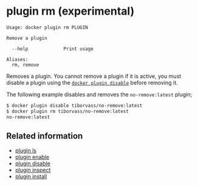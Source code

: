 <!--[metadata]>
+++
title = "plugin rm"
description = "the plugin rm command description and usage"
keywords = ["plugin, rm"]
[menu.main]
parent = "smn_cli"
advisory = "experimental"
+++
<![end-metadata]-->

# plugin rm (experimental)

    Usage: docker plugin rm PLUGIN

    Remove a plugin

      --help             Print usage

    Aliases:
      rm, remove

Removes a plugin. You cannot remove a plugin if it is active, you must disable
a plugin using the [`docker plugin disable`](plugin_disable.md) before removing
it.

The following example disables and removes the `no-remove:latest` plugin;

```bash
$ docker plugin disable tiborvass/no-remove:latest
$ docker plugin rm tiborvass/no-remove:latest
no-remove:latest
```

## Related information

* [plugin ls](plugin_ls.md)
* [plugin enable](plugin_enable.md)
* [plugin disable](plugin_disable.md)
* [plugin inspect](plugin_inspect.md)
* [plugin install](plugin_install.md)
